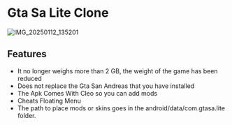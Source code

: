 # Gta Sa Lite Clone
![IMG_20250112_135201](https://github.com/user-attachments/assets/9cdfc591-c988-47ea-b3c3-ec967b4253ac)

## Features
- It no longer weighs more than 2 GB, the weight of the game has been reduced
- Does not replace the Gta San Andreas that you have installed
- The Apk Comes With Cleo so you can add mods
- Cheats Floating Menu
- The path to place mods or skins goes in the android/data/com.gtasa.lite folder.
